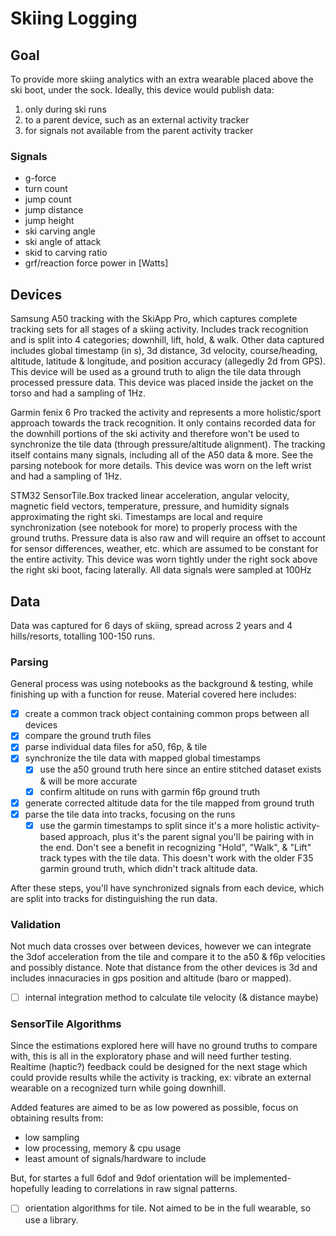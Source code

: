 # Skiing Logging

## Goal

To provide more skiing analytics with an extra wearable placed above the ski boot, under the sock. Ideally, this device would publish data:

1. only during ski runs
2. to a parent device, such as an external activity tracker
3. for signals not available from the parent activity tracker

### Signals

- g-force
- turn count
- jump count
- jump distance
- jump height
- ski carving angle
- ski angle of attack
- skid to carving ratio
- grf/reaction force power in [Watts]

## Devices

Samsung A50 tracking with the SkiApp Pro, which captures complete tracking sets for all stages of a skiing activity. Includes track recognition and is split into 4 categories; downhill, lift, hold, & walk. Other data captured includes global timestamp (in s), 3d distance, 3d velocity, course/heading, altitude, latitude & longitude, and position accuracy (allegedly 2d from GPS). This device will be used as a ground truth to align the tile data through processed pressure data. This device was placed inside the jacket on the torso and had a sampling of 1Hz.

Garmin fenix 6 Pro tracked the activity and represents a more holistic/sport approach towards the track recognition. It only contains recorded data for the downhill portions of the ski activity and therefore won't be used to synchronize the tile data (through pressure/altitude alignment). The tracking itself contains many signals, including all of the A50 data & more. See the parsing notebook for more details. This device was worn on the left wrist and had a sampling of 1Hz.

STM32 SensorTile.Box tracked linear acceleration, angular velocity, magnetic field vectors, temperature, pressure, and humidity signals approximating the right ski. Timestamps are local and require synchronization (see notebook for more) to properly process with the ground truths. Pressure data is also raw and will require an offset to account for sensor differences, weather, etc. which are assumed to be constant for the entire activity. This device was worn tightly under the right sock above the right ski boot, facing laterally. All data signals were sampled at 100Hz

## Data

Data was captured for 6 days of skiing, spread across 2 years and 4 hills/resorts, totalling 100-150 runs.

### Parsing

General process was using notebooks as the background & testing, while finishing up with a function for reuse. Material covered here includes:

- [x] create a common track object containing common props between all devices
- [x] compare the ground truth files
- [x] parse individual data files for a50, f6p, & tile
- [x] synchronize the tile data with mapped global timestamps
  - [x] use the a50 ground truth here since an entire stitched dataset exists & will be more accurate
  - [x] confirm altitude on runs with garmin f6p ground truth
- [x] generate corrected altitude data for the tile mapped from ground truth
- [x] parse the tile data into tracks, focusing on the runs
  - [x] use the garmin timestamps to split since it's a more holistic activity-based approach, plus it's the parent signal you'll be pairing with in the end. Don't see a benefit in recognizing "Hold", "Walk", & "Lift" track types with the tile data. This doesn't work with the older F35 garmin ground truth, which didn't track altitude data.

After these steps, you'll have synchronized signals from each device, which are split into tracks for distinguishing the run data.

### Validation

Not much data crosses over between devices, however we can integrate the 3dof acceleration from the tile and compare it to the a50 & f6p velocities and possibly distance. Note that distance from the other devices is 3d and includes innacuracies in gps position and altitude (baro or mapped).

- [ ] internal integration method to calculate tile velocity (& distance maybe)

### SensorTile Algorithms

Since the estimations explored here will have no ground truths to compare with, this is all in the exploratory phase and will need further testing. Realtime (haptic?) feedback could be designed for the next stage which could provide results while the activity is tracking, ex: vibrate an external wearable on a recognized turn while going downhill.

Added features are aimed to be as low powered as possible, focus on obtaining results from:

- low sampling
- low processing, memory & cpu usage
- least amount of signals/hardware to include

But, for startes a full 6dof and 9dof orientation will be implemented- hopefully leading to correlations in raw signal patterns.

- [ ] orientation algorithms for tile. Not aimed to be in the full wearable, so use a library.
